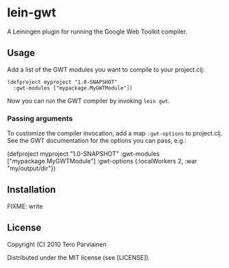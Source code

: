 # lein-gwt

A Leiningen plugin for running the Google Web Toolkit compiler.

## Usage

Add a list of the GWT modules you want to compile to your project.clj:

    (defproject myproject "1.0-SNAPSHOT"
      :gwt-modules ["mypackage.MyGWTModule"])

Now you can run the GWT compiler by invoking `lein gwt`.

### Passing arguments

To customize the compiler invocation, add a map `:gwt-options` to project.clj. See the GWT documentation for the options you can pass, e.g.:
 
   (defproject myproject "1.0-SNAPSHOT"
      :gwt-modules ["mypackage.MyGWTModule"]
      :gwt-options {:localWorkers 2, :war "my/output/dir"})

## Installation

FIXME: write

## License

Copyright (C) 2010 Tero Parviainen

Distributed under the MIT license (see [LICENSE]).
